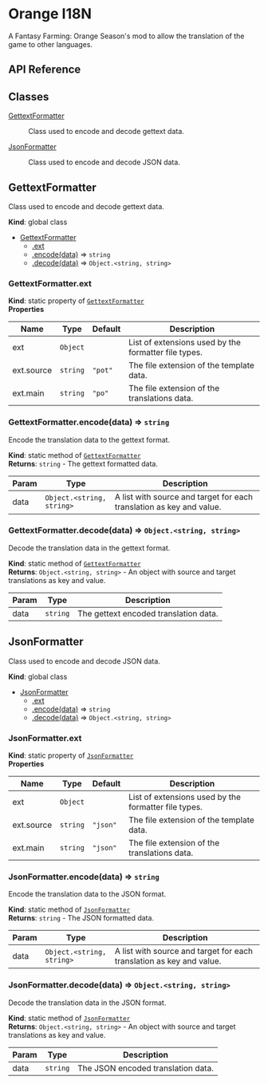 # Orange I18N

A Fantasy Farming: Orange Season's mod to allow the translation of the game to other languages.

## API Reference

## Classes

<dl>
<dt><a href="#GettextFormatter">GettextFormatter</a></dt>
<dd><p>Class used to encode and decode gettext data.</p>
</dd>
<dt><a href="#JsonFormatter">JsonFormatter</a></dt>
<dd><p>Class used to encode and decode JSON data.</p>
</dd>
</dl>

<a name="GettextFormatter"></a>

## GettextFormatter
Class used to encode and decode gettext data.

**Kind**: global class  

* [GettextFormatter](#GettextFormatter)
    * [.ext](#GettextFormatter.ext)
    * [.encode(data)](#GettextFormatter.encode) ⇒ <code>string</code>
    * [.decode(data)](#GettextFormatter.decode) ⇒ <code>Object.&lt;string, string&gt;</code>

<a name="GettextFormatter.ext"></a>

### GettextFormatter.ext
**Kind**: static property of [<code>GettextFormatter</code>](#GettextFormatter)  
**Properties**

| Name | Type | Default | Description |
| --- | --- | --- | --- |
| ext | <code>Object</code> |  | List of extensions used by the formatter file types. |
| ext.source | <code>string</code> | <code>&quot;pot&quot;</code> | The file extension of the template data. |
| ext.main | <code>string</code> | <code>&quot;po&quot;</code> | The file extension of the translations data. |

<a name="GettextFormatter.encode"></a>

### GettextFormatter.encode(data) ⇒ <code>string</code>
Encode the translation data to the gettext format.

**Kind**: static method of [<code>GettextFormatter</code>](#GettextFormatter)  
**Returns**: <code>string</code> - The gettext formatted data.  

| Param | Type | Description |
| --- | --- | --- |
| data | <code>Object.&lt;string, string&gt;</code> | A list with source and target for each translation as key and value. |

<a name="GettextFormatter.decode"></a>

### GettextFormatter.decode(data) ⇒ <code>Object.&lt;string, string&gt;</code>
Decode the translation data in the gettext format.

**Kind**: static method of [<code>GettextFormatter</code>](#GettextFormatter)  
**Returns**: <code>Object.&lt;string, string&gt;</code> - An object with source and target translations as key and value.  

| Param | Type | Description |
| --- | --- | --- |
| data | <code>string</code> | The gettext encoded translation data. |

<a name="JsonFormatter"></a>

## JsonFormatter
Class used to encode and decode JSON data.

**Kind**: global class  

* [JsonFormatter](#JsonFormatter)
    * [.ext](#JsonFormatter.ext)
    * [.encode(data)](#JsonFormatter.encode) ⇒ <code>string</code>
    * [.decode(data)](#JsonFormatter.decode) ⇒ <code>Object.&lt;string, string&gt;</code>

<a name="JsonFormatter.ext"></a>

### JsonFormatter.ext
**Kind**: static property of [<code>JsonFormatter</code>](#JsonFormatter)  
**Properties**

| Name | Type | Default | Description |
| --- | --- | --- | --- |
| ext | <code>Object</code> |  | List of extensions used by the formatter file types. |
| ext.source | <code>string</code> | <code>&quot;json&quot;</code> | The file extension of the template data. |
| ext.main | <code>string</code> | <code>&quot;json&quot;</code> | The file extension of the translations data. |

<a name="JsonFormatter.encode"></a>

### JsonFormatter.encode(data) ⇒ <code>string</code>
Encode the translation data to the JSON format.

**Kind**: static method of [<code>JsonFormatter</code>](#JsonFormatter)  
**Returns**: <code>string</code> - The JSON formatted data.  

| Param | Type | Description |
| --- | --- | --- |
| data | <code>Object.&lt;string, string&gt;</code> | A list with source and target for each translation as key and value. |

<a name="JsonFormatter.decode"></a>

### JsonFormatter.decode(data) ⇒ <code>Object.&lt;string, string&gt;</code>
Decode the translation data in the JSON format.

**Kind**: static method of [<code>JsonFormatter</code>](#JsonFormatter)  
**Returns**: <code>Object.&lt;string, string&gt;</code> - An object with source and target translations as key and value.  

| Param | Type | Description |
| --- | --- | --- |
| data | <code>string</code> | The JSON encoded translation data. |

